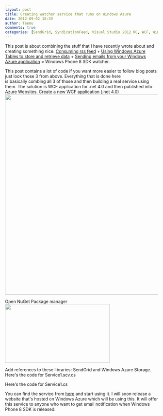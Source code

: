 ```yaml
---
layout: post
title: Creating watcher service that runs on Windows Azure
date: 2012-09-02 18:39
author: Teemu
comments: true
categories: [SendGrid, SyndicationFeed, Visual Studio 2012 RC, WCF, Windows Azure, Windows Azure, Windows Azure Storage, Windows Azure Websites]
---
```

This post is about combining the stuff that I have recently wrote about and creating something nice.
<a title="Consuming rss feed with syndicationfeed" href="http://www.tapanila.net/consuming-rss-feed-with-syndicationfeed/">Consuming rss feed</a> + <a title="Using Windows Azure Tables to store and retrieve data" href="http://www.tapanila.net/using-windows-azure-tables-to-store-and-retrieve-data/">Using Windows Azure Tables to store and retrieve data</a> + <a title="Sending emails easily from your Azure application" href="http://www.tapanila.net/sending-emails-easily-from-your-azure-application/">Sending emails from your Windows Azure application</a> = Windows Phone 8 SDK watcher.

<!--more-->

This post contains a lot of code if you want more easier to follow blog posts just look those 3 from above. Everything that is done here is basically combing all 3 of those and then building a real service using them. The solution is WCF application for .net 4.0 and then published into Azure Websites.
Create a new WCF application (.net 4.0)
<a href="http://res.cloudinary.com/tapanila-net/image/upload/v1388360870/CreateNewWCFServiceProject1_ifqzip.png"><img class="alignnone size-full wp-image-98" title="CreateNewWCFServiceProject" src="http://res.cloudinary.com/tapanila-net/image/upload/v1388360870/CreateNewWCFServiceProject1_ifqzip.png" alt="" width="951" height="658" /></a>

Open NuGet Package manager
<a href="http://res.cloudinary.com/tapanila-net/image/upload/v1388360855/OpenNuGet_xomu4s.png"><img class="alignnone size-full wp-image-146" title="OpenNuGet" src="http://res.cloudinary.com/tapanila-net/image/upload/v1388360855/OpenNuGet_xomu4s.png" alt="" width="345" height="193" /></a>

Add references to these libraries: SendGrid and Windows Azure Storage.
Here's the code for Service1.scv.cs
<p><script src="https://gist.github.com/3599405.js?file=gistfile1.cs"></script></p>
Here's the code for Service1.cs
<p><script src="https://gist.github.com/3599461.js?file=gistfile1.cs"></script></p>
You can find the service from <a href="http://windowsphone8watcher.azurewebsites.net/WatcherService.svc">here</a> and start using it.
I will soon release a website that's hosted on Windows Azure which will be using this. It will offer this service to anyone who want to get email notification when Windows Phone 8 SDK is released.  <code></code>

